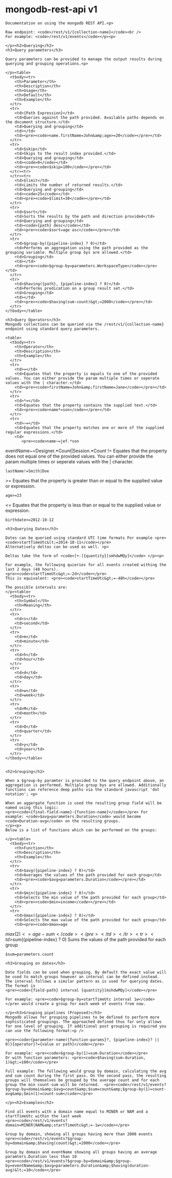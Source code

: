<div class="container">
    <h1>mongodb-rest-api v1</h1>

    Documentation on using the mongodb REST API.<p>

    Raw endpoint: <code>/rest/v1/{collection-name}</code><br />
    For example: <code>/rest/v1/events</code></p><p>

    </p><h2>Querying</h2>
    <h3>Query parameters</h3>

    Query parameters can be provided to manage the output results during querying and grouping operations.<p>

    </p><table>
      <tbody><tr>
        <th>Parameter</th>
        <th>Description</th>
        <th>Usage</th>
        <th>Default</th>
        <th>Example</th>
      </tr>
      <tr>
        <td>{Path Expression}</td>
        <td>Queries against the path provided. Available paths depends on the document structure.</td>
        <td>Querying and grouping</td>
        <td></td>
        <td><pre><code>name.firstName=John&amp;age>=20</code></pre></td>
      </tr>
      <tr>
        <td>$skip</td>
        <td>Skips to the result index provided.</td>
        <td>Querying and grouping</td>
        <td><code>0</code></td>
        <td><pre><code>$skip=100</code></pre></td>
      </tr><tr>
      </tr><tr>
        <td>$limit</td>
        <td>Limits the number of returned results.</td>
        <td>Querying and grouping</td>
        <td><code>25</code></td>
        <td><pre><code>$limit=30</code></pre></td>
      </tr>
      <tr>
        <td>$sort</td>
        <td>Sorts the results by the path and direction provided</td>
        <td>Querying and grouping</td>
        <td><code>{path} desc</code></td>
        <td><pre><code>$sort=age asc</code></pre></td>
      </tr>
      <tr>
        <td>$group-by({pipeline-index} ? 0)</td>
        <td>Performs an aggregation using the path provided as the grouping variable. Multiple group bys are allowed.</td>
        <td>Grouping</td>
        <td></td>
        <td><pre><code>$group-by=parameters.WorkspaceType</code></pre></td>
      </tr>
      <tr>
        <td>$having({path}, {pipeline-index} ? 0)</td>
        <td>Performs predication on a group result set.</td>
        <td>Grouping</td>
        <td></td>
        <td><pre><code>$having(sum-count)&gt;=2000</code></pre></td>
      </tr>
    </tbody></table>

    <h3>Query Operators</h3>
    Mongodb collections can be queried via the /rest/v1/{collection-name} endpoint using standard query parameters.

    <table>
      <tbody><tr>
        <th>Operator</th>
        <th>Description</th>
        <th>Example</th>
      </tr>
      <tr>
        <td>=</td>
        <td>Equates that the property is equals to one of the provided values. You can either provide the param multiple times or seperate values with the | character.</td>
        <td><pre><code>firstName=John&amp;firstName=Jane</code></pre></td>
      </tr>
      <tr>
        <td>*=</td>
        <td>Equates that the property contains the supplied text.</td>
        <td><pre><code>name*=son</code></pre></td>
      </tr>
      <tr>
        <td>~=</td>
        <td>Equates that the property matches one or more of the supplied regular expressions.</td>
        <td>
           <pre><code>name~=jef.*son
eventName~=Designer.*Count|Session.*Count</code></pre>
        </td>
      </tr>
      <tr>
        <td>!=</td>
        <td>Equates that the property does not equal one of the provided values. You can either provide the param multiple times or seperate values with the | character.</td>
        <td><pre><code>lastName!=Smith|Doe</code></pre></td>
      </tr>
      <tr>
        <td>&gt;=</td>
        <td>Equates that the property is greater than or equal to the supplied value or expression.</td>
        <td><pre><code>age&gt;=23</code></pre></td>
      </tr>
      <tr>
        <td>&lt;=</td>
        <td>Equates that the property is less than or equal to the supplied value or expression.</td>
        <td><pre><code>birthdate&lt;=2012-10-12</code></pre></td>
      </tr>
    </tbody></table>

    <h3>Querying Dates</h3>

    Dates can be queried using standard UTC time formats For example <pre><code>startTimeUtc&lt;=2014-10-11</code></pre>
    Alternatively deltas can be used as well. <p>

    Deltas take the form of <code>[+-]{quantity}[smhdwMQy]</code> </p><p>

    For example, the following quieries for all events created withing the last 2 days (48 hours).   
    <pre><code>startTimeUtc&gt;=-2d</code></pre>
    This is equivalent: <pre><code>startTimeUtc&gt;=-48h</code></pre>

    The possible intervals are:
    </p><table>
      <tbody><tr>
        <th>Symbol</th>
        <th>Meaning</th>
      </tr>
      <tr>
        <td>s</td>
        <td>second</td>
      </tr>
      <tr>
        <td>m</td>
        <td>minute</td>
      </tr>
      <tr>
        <td>h</td>
        <td>hour</td>
      </tr>
      <tr>
        <td>d</td>
        <td>day</td>
      </tr>
      <tr>
        <td>w</td>
        <td>week</td>
      </tr>
      <tr>
        <td>M</td>
        <td>month</td>
      </tr>
      <tr>
        <td>Q</td>
        <td>quarter</td>
      </tr>
      <tr>
        <td>y</td>
        <td>year</td>
      </tr>
    </tbody></table>


    <h2>Grouping</h2>

    When a $group-by paramter is provided to the query endpoint above, an aggregation is performed. Multiple group bys are allowed. Additionally functions can reference deep paths via the standard javascript 'dot notation'; <p>

    When an aggergate function is used the resulting group field will be named using this logic:
    <pre><code>{final-field-name}-{function-name}</code></pre> For example: <code>$avg=parameters.Duration</code> would become <code>Duration-avg</code> on the resulting groups.
    </p><p>
    Below is a list of functions which can be performed on the groups:

    </p><table>
      <tbody><tr>
        <th>Function</th>
        <th>Description</th>
        <th>Example</th>
      </tr>
      <tr>
        <td>$avg({pipeline-index} ? 0)</td>
        <td>Averages the values of the path provided for each group</td>
        <td><pre><code>$avg=parameters.Duration</code></pre></td>
      </tr>
      <tr>
        <td>$min({pipeline-index} ? 0)</td>
        <td>Selects the min value of the path provided for each group</td>
        <td><pre><code>$min=income</code></pre></td>
      </tr>
      <tr>
        <td>$max({pipeline-index} ? 0)</td>
        <td>Selects the max value of the path provided for each group</td>
        <td><pre><code>$max=age
$max(2)<=age-sum</code></pre></td>
      </tr>
      <tr>
        <td>$sum({pipeline-index} ? 0)</td>
        <td>Sums the values of the path provided for each group</td>
        <td><pre><code>$sum=parameters.count</code></pre></td>
      </tr>
    </tbody></table>
    
    <h3>Grouping on dates</h3>
    
    Date fields can be used when grouping. By default the exact value will be used to match groups however an interval can be defined instead. The interval follows a similar pattern as is used for querying dates. The format is 
    <pre><code>{field-path} interval {quantity}[mshdwMQy]</code></pre>
    
    For example: <pre><code>$group-by=startTimeUtc interval 1w</code></pre> would create a group for each week of events from now.

    </p><h3>Grouping pipelines (Proposed)</h3>
    Mongodb allows for grouping pipelines to be defined to perform more sophisticated groupings. The approached defined thus far only allows for one level of grouping. If additional post grouping is required you can use the following format:<p />
    
    <pre><code>{parameter-name({function-params}?, {pipeline-index}? || 0)}{operator}?={value or path}</code></pre> 
    
    For example: <pre><code>$group-by(1)=sum-Duration</code></pre>
    Or with function parameters: <pre><code>$having(sum-duration, 1)&gt;=100</code></pre>
    
    Full example: The following would group by domain, calculating the avg and sum count during the first pass. On the second pass, the resulting groups will themselves be grouped by the average count and for each group the min count-sum will be returned.  <pre><code>/rest/v1/events?$group-by=domain&amp;$avg=count&amp;$sum=count&amp;$group-by(1)=count-avg&amp;$min(1)=count-sum</code></pre> 
        
    </p><h2>Examples</h2>

    Find all events with a domain name equal to MINER or NAM and a startTimeUtc within the last week 
    <pre><code>/rest/v1/events?domain=MINER|NAM&amp;startTimeUtc&gt;=-1w</code></pre>

    Group by domain, showing all groups having more than 2000 events
    <pre><code>/rest/v1/events?$group-by=domain&amp;$having(count)&gt;=2000</code></pre>

    Group by domain and eventName showing all groups having an average paramters.Duration less than 10
    <pre><code>/rest/v1/events?$group-by=domain&amp;$group-by=eventName&amp;$avg=parameters.Duration&amp;$having(duration-avg)&lt;=10</code></pre>
    
  </p>
</div>
